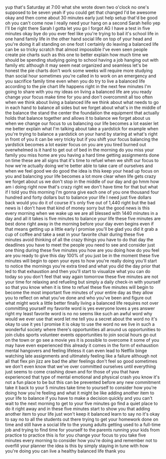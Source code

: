 

yup that&#39;s Saturday at 7:00 what she
wrote down two o&#39;clock no one&#39;s supposed
to be seven yeah if you could get that
changed I&#39;d be awesome okay and then
come about 30 minutes early just help
setup that&#39;d be good oh you can&#39;t come
now I really need your hang on a second
Sarah hello
yep I&#39;ll be right there Sarah I gotta
let you go I forgot AG I have a test in
five minutes okay bye
do you ever feel like you&#39;re trying to
bail it&#39;s school life in one hand family
life in the other hand social life on
top of your head and you&#39;re doing it all
standing on one foot I certainly do
leaving a balanced life can be so tricky
scratch that almost impossible I&#39;ve even
seen people create pie charts such as
this one to better explain how much time
we should be spending studying going to
school having a job hanging out with
family etc although it may seem neat
organized and seamless let&#39;s be honest
the pie charts don&#39;t work some weeks
will require more studying than social
hour sometimes you&#39;re called in to work
on an emergency and you sacrifice family
time even when you do try to live a
balanced life according to the pie chart
life happens right in the next few
minutes I&#39;m going to share with you my
ideas on living a balanced life are you
ready change your focus make time for
you and don&#39;t overcommit all too often
when we think about living a balanced
life we think about what needs to go in
each hand to balance all sides but we
forget about what&#39;s in the middle of the
balance the stand the center the
foundation the equipment that actually
holds that balance together and allows
it to balance we forget about us when we
change our focus to us balancing our
life becomes a lot easier let me better
explain what I&#39;m talking about
take a yardstick for example when you&#39;re
trying to balance a yardstick on your
hand by staring at what&#39;s right in front
of you it can be very tricky but if you
shift your focus balancing the yardstick
becomes a lot easier
focus on you are you tired
burned out overwhelmed is it hard to get
out of bed in the morning do you miss
your family you miss home are you having
a hard time getting assignments done on
time
these are all signs that it&#39;s time to
refuel when we shift our focus to how
we&#39;re actually doing we&#39;re better able
to take care of ourselves and when we
feel good we do good the idea is this
keep your head up focus on you and
balancing your life becomes a lot more
clear when life gets crazy we forget
about us we don&#39;t stop in the middle of
our day and go hmm how am i doing right
now that&#39;s crazy right we don&#39;t have
time for that
but what if I told you this morning I&#39;m
gonna give each one of you one thousand
four hundred and forty dollars but to
balance your life I need just five
dollars back would you do it of course
it&#39;s only five out of 1,440 right but
the bad news is I don&#39;t have that kind
of money sorry but the good news is this
every morning when we wake up we are all
blessed with 1440 minutes in a day and
all it takes is five minutes to balance
your life these five minutes are best
done right away in the morning before
your day even begins even if that means
getting up a little early I promise
you&#39;ll be glad you did it grab a cup of
coffee and take a seat in your favorite
chair during these five minutes avoid
thinking of all the crazy things you
have to do that day the deadlines you
have to meet the people you need to see
and consider just one thing during these
five minutes you
how are you doing how do you feel are
you ready to give this day 100% of you
just be in the moment these five minutes
will begin to open your eyes to how
you&#39;re really doing you&#39;ll start to
notice the mornings you&#39;re extra tired
and what you did the day prior that led
to that exhaustion and then you&#39;ll start
to visualize what you can do today so
you don&#39;t feel that way again tomorrow
these five minutes are not your time for
relaxing and refueling but simply a
daily check-in with yourself so that you
know when it is time to refuel these
five minutes will begin to become the
most important five minutes of your
entire day as they allow you to reflect
on what you&#39;ve done and who you&#39;ve been
and figure out what might work a little
better finally living a balanced life
requires not over committing yourself my
favorite word is yes everyone loves a
yes answer right
my least favorite word is no no seems
like such an awful word why would we
ever use that word let me tell you a
secret about the word no it&#39;s okay to
use it yes I promise it is okay to use
the word no we live in such a wonderful
society where there&#39;s opportunities all
around us opportunities to join clubs
sports volunteer events opportunities to
join social hours go out on the town or
go see a movie yes it is possible to
overcome it some of you may have even
experienced this already it comes in the
form of exhaustion mental hangovers and
feeling lifeless it can even lead to
Netflix binge watching late assignments
and ultimately feeling like a failure
although not all that
flex pin jizz are bad the alter feelings
don&#39;t feel so good sometimes we don&#39;t
even know that we&#39;ve over committed
ourselves until everything just seems to
come crashing down and for those of you
that have experienced that type of
mental emotional and physical crash you
know it&#39;s not a fun place to be but this
can be prevented before any new
commitment take it back to your 5
minutes take time to yourself to
consider how you&#39;re doing how you&#39;re
feeling and what it might be like adding
another item to your life to balance if
you have to make a decision quickly and
you can&#39;t wait to the next morning to
get to your five minutes go find a quiet
place to do it right away and in these
five minutes start to show you that
adding another item to your life just
won&#39;t keep it balanced learn to say no
it&#39;s okay to say no to all the students
out there trying to get your homework
done on time and still have a social
life to the young adults getting used to
a full-time job and trying to find time
for yourself to the parents running your
kids from practice to practice this is
for you change your focus to you take
five minutes every morning to consider
how you&#39;re doing and remember not to
overfill your planner the idea is this
by simply staying in tune with how
you&#39;re doing you can live a healthy
balanced life thank you
